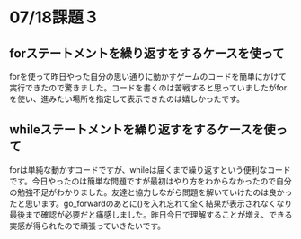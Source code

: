 # 07/18課題３

## forステートメントを繰り返すをするケースを使って

forを使って昨日やった自分の思い通りに動かすゲームのコードを簡単にかけて実行できたので驚きました。コードを書くのは苦戦すると思っていましたがforを使い、進みたい場所を指定して表示できたのは嬉しかったです。

## whileステートメントを繰り返すをするケースを使って

forは単純な動かすコードですが、whileは届くまで繰り返すという便利なコードです。今日やったのは簡単な問題ですが最初はやり方をわからなかったので自分の勉強不足がわかりました。友達と協力しながら問題を解いていけたのは良かったと思います。go_forwardのあとに()を入れ忘れて全く結果が表示されなくなり最後まで確認が必要だと痛感しました。昨日今日で理解することが増え、できる実感が得られたので頑張っていきたいです。
